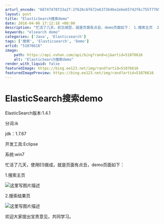 ```yaml
---
arturl_encode: "68747470733a2f:2f626c6f672e6373646e2e6e65742f6c755f7765695f776569:2f61727469636c652f64657461696c732f3531303736363136"
layout: post
title: "ElasticSearch搜索demo"
date: 2016-04-06 17:12:18 +08:00
description: "忙活了几天，初见成型，就是页面有点丑，demo页面如下： 1.搜索主页  2.搜索结果页  欢迎大家"
keywords: "elsearch demo"
categories: ['Java', 'Elasticsearch']
tags: ['搜索', 'Elasticsearch', 'Demo']
artid: "51076616"
image:
    path: https://api.vvhan.com/api/bing?rand=sj&artid=51076616
    alt: "ElasticSearch搜索demo"
render_with_liquid: false
featuredImage: https://bing.ee123.net/img/rand?artid=51076616
featuredImagePreview: https://bing.ee123.net/img/rand?artid=51076616
---
```


# ElasticSearch搜索demo

ElasticSearch版本:1.4.1
  
分词:ik
  
jdk：1.7.67
  
开发工具:Eclipse
  
系统:win7

忙活了几天，使用ES做成，就是页面有点丑，demo页面如下：
  
1.搜索主页
  
![这里写图片描述](https://img-blog.csdn.net/20160406170406948)
  
2.搜索结果页
  
![这里写图片描述](https://img-blog.csdn.net/20160406170457871)
  
欢迎大家提出宝贵意见，共同学习。